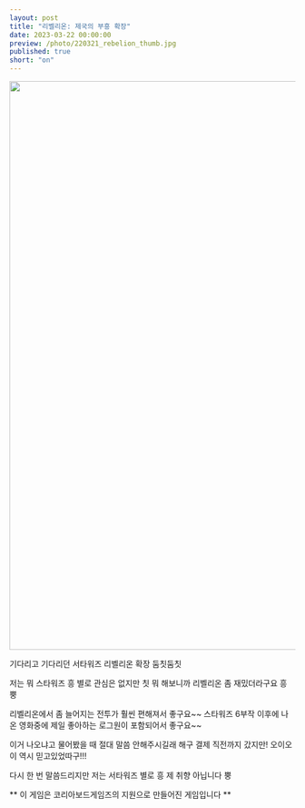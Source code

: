 ```yaml
---
layout: post
title: "리벨리온: 제국의 부흥 확장"
date: 2023-03-22 00:00:00
preview: /photo/220321_rebelion_thumb.jpg
published: true
short: "on"
---
```


<img src="/photo/220321_rebelion" width="1000">


기다리고 기다리던 서타워즈 리벨리온 확장 둠칫둠칫

저는 뭐 스타워즈 흥 별로 관심은 없지만 칫
뭐 해보니까 리벨리온 좀 재밌더라구요 흥 뿡 

리벨리온에서 좀 늘어지는 전투가 훨씬 편해져서 좋구요~~
스타워즈 6부작 이후에 나온 영화중에 제일 좋아하는 로그원이 포함되어서 좋구요~~

이거 나오냐고 물어봤을 때 절대 말씀 안해주시길래 해구 결제 직전까지 갔지만!
오이오이 역시 믿고있었따구!!!

다시 한 번 말씀드리지만 저는 서타워즈 별로 흥 제 취향 아닙니다 뿡

** 이 게임은 코리아보드게임즈의 지원으로 만들어진 게임입니다 **